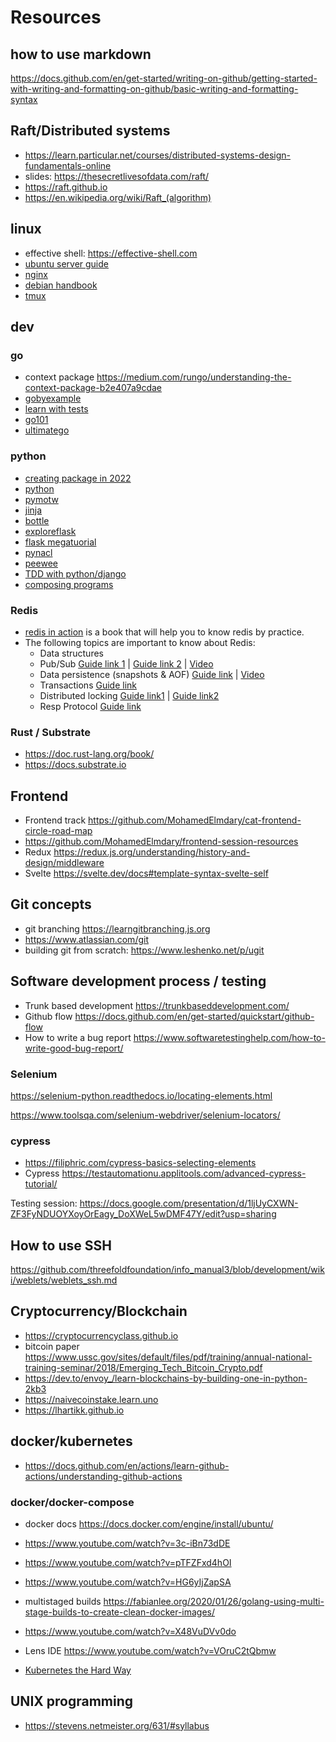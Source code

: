 # Resources


## how to use markdown 
https://docs.github.com/en/get-started/writing-on-github/getting-started-with-writing-and-formatting-on-github/basic-writing-and-formatting-syntax


## Raft/Distributed systems
- https://learn.particular.net/courses/distributed-systems-design-fundamentals-online
- slides: https://thesecretlivesofdata.com/raft/
- https://raft.github.io
- https://en.wikipedia.org/wiki/Raft_(algorithm)


## linux 
- effective shell: https://effective-shell.com
- [ubuntu server guide](https://help.ubuntu.com/lts/serverguide/)
- [nginx](https://www.nginx.com/)
- [debian handbook](https://debian-handbook.info)
- [tmux](https://www.hamvocke.com/blog/a-quick-and-easy-guide-to-tmux/)


## dev

### go 
- context package https://medium.com/rungo/understanding-the-context-package-b2e407a9cdae
- [gobyexample](https://gobyexample.com)
- [learn with tests](https://quii.gitbook.io/learn-go-with-tests/)
- [go101](https://go101.org/article/101.html)
- [ultimatego](https://github.com/hoanhan101/ultimate-go)



### python
- [creating package in 2022](https://mathspp.com/blog/how-to-create-a-python-package-in-2022)
- [python](https://docs.python.org/3/tutorial/index.html)
- [pymotw](https://pymotw.com/3/) 
- [jinja](https://jinja.palletsprojects.com/en/2.10.x/)
- [bottle](https://bottlepy.org/docs/dev/)
- [exploreflask](https://exploreflask.com/en/latest/)
- [flask megatuorial](https://blog.miguelgrinberg.com/post/the-flask-mega-tutorial-part-i-hello-world)
- [pynacl](https://pynacl.readthedocs.io/en/latest/)
- [peewee](http://docs.peewee-orm.com/en/latest/)
- [TDD with python/django](https://www.obeythetestinggoat.com)
- [composing programs](http://composingprograms.com/)


### Redis
- [redis in action](https://redislabs.com/redis-in-action/) is a book that will help you to know redis by practice.
- The following topics are important to know about Redis:
  - Data structures
  - Pub/Sub [Guide link 1](https://redis.io/topics/pubsub) | [Guide link 2](https://www.tutorialspoint.com/redis/redis_pub_sub.htm) | [Video](https://youtu.be/33N1mgiRYK0)
  - Data persistence (snapshots & AOF) [Guide link](https://redis.io/topics/persistence)  | [Video](https://youtu.be/Hbt56gFj998?t=2042)
  - Transactions [Guide link](https://www.tutorialspoint.com/redis/redis_transactions.htm)
  - Distributed locking [Guide link1](https://redis.io/topics/distlock) | [Guide link2](https://medium.com/@rohansaraf/distributed-locking-with-redis-ecb0773e7695)
  - Resp Protocol [Guide link](https://redis.io/topics/protocol)

### Rust / Substrate
- https://doc.rust-lang.org/book/
- https://docs.substrate.io

## Frontend 

- Frontend track https://github.com/MohamedElmdary/cat-frontend-circle-road-map
- https://github.com/MohamedElmdary/frontend-session-resources
- Redux https://redux.js.org/understanding/history-and-design/middleware
- Svelte https://svelte.dev/docs#template-syntax-svelte-self


## Git concepts

- git branching https://learngitbranching.js.org
- https://www.atlassian.com/git
- building git from scratch: https://www.leshenko.net/p/ugit

## Software development process / testing

- Trunk based development https://trunkbaseddevelopment.com/
- Github flow https://docs.github.com/en/get-started/quickstart/github-flow
- How to write a bug report https://www.softwaretestinghelp.com/how-to-write-good-bug-report/

### Selenium

https://selenium-python.readthedocs.io/locating-elements.html

https://www.toolsqa.com/selenium-webdriver/selenium-locators/


### cypress

- https://filiphric.com/cypress-basics-selecting-elements
- Cypress https://testautomationu.applitools.com/advanced-cypress-tutorial/

Testing session: https://docs.google.com/presentation/d/1ljUyCXWN-ZF3FyNDUOYXoyOrEagy_DoXWeL5wDMF47Y/edit?usp=sharing



## How to use SSH 
https://github.com/threefoldfoundation/info_manual3/blob/development/wiki/weblets/weblets_ssh.md


## Cryptocurrency/Blockchain

- https://cryptocurrencyclass.github.io
- bitcoin paper https://www.ussc.gov/sites/default/files/pdf/training/annual-national-training-seminar/2018/Emerging_Tech_Bitcoin_Crypto.pdf
- https://dev.to/envoy_/learn-blockchains-by-building-one-in-python-2kb3
- https://naivecoinstake.learn.uno
- https://lhartikk.github.io

## docker/kubernetes
- https://docs.github.com/en/actions/learn-github-actions/understanding-github-actions

### docker/docker-compose
- docker docs https://docs.docker.com/engine/install/ubuntu/
- https://www.youtube.com/watch?v=3c-iBn73dDE
- https://www.youtube.com/watch?v=pTFZFxd4hOI
- https://www.youtube.com/watch?v=HG6yIjZapSA
- multistaged builds https://fabianlee.org/2020/01/26/golang-using-multi-stage-builds-to-create-clean-docker-images/

- https://www.youtube.com/watch?v=X48VuDVv0do
- Lens IDE https://www.youtube.com/watch?v=VOruC2tQbmw
- [Kubernetes the Hard Way](https://github.com/kelseyhightower/kubernetes-the-hard-way)

## UNIX programming 
- https://stevens.netmeister.org/631/#syllabus

